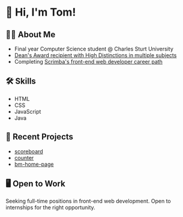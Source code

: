 # 👋 Hi, I'm Tom!

## 👨‍🎓 About Me
- Final year Computer Science student @ Charles Sturt University<br>
- [Dean's Award recipient with High Distinctions in multiple subjects](https://www.linkedin.com/in/tommicallef/)<br>
- Completing [Scrimba's front-end web developer career path](https://v2.scrimba.com/home)<br>

## 🛠️ Skills
- HTML
- CSS
- JavaScript
- Java

## 📂 Recent Projects
- [scoreboard](https://github.com/tommicallef/scoreboard)
- [counter](https://github.com/tommicallef/counter)
- [bm-home-page](https://github.com/tommicallef/bm-home-page)

## 🖥️ Open to Work
Seeking full-time positions in front-end web development. Open to internships for the right opportunity.
